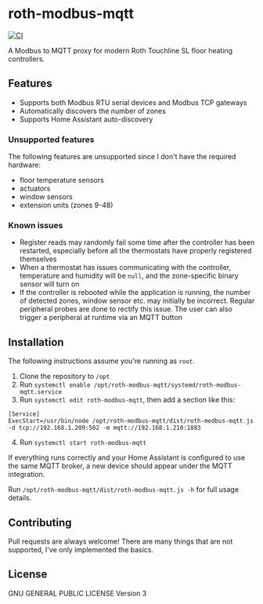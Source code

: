 # roth-modbus-mqtt

[![CI](https://github.com/Jalle19/roth-modbus-mqtt/actions/workflows/ci.yml/badge.svg)](https://github.com/Jalle19/roth-modbus-mqtt/actions/workflows/ci.yml)

A Modbus to MQTT proxy for modern Roth Touchline SL floor heating controllers.

## Features

- Supports both Modbus RTU serial devices and Modbus TCP gateways
- Automatically discovers the number of zones
- Supports Home Assistant auto-discovery

### Unsupported features

The following features are unsupported since I don't have the required hardware:

- floor temperature sensors
- actuators
- window sensors
- extension units (zones 9-48)

### Known issues

* Register reads may randomly fail some time after the controller has been restarted, especially before all the 
  thermostats have properly registered themselves
* When a thermostat has issues communicating with the controller, temperature and humidity will be `null`, and the 
  zone-specific binary sensor will turn on
* If the controller is rebooted while the application is running, the number of detected zones, window sensor etc. may 
  initially be incorrect. Regular peripheral probes are done to rectify this issue. The user can also trigger a 
  peripheral at runtime via an MQTT button 

## Installation

The following instructions assume you're running as `root`.

1. Clone the repository to `/opt`
2. Run `systemctl enable /opt/roth-modbus-mqtt/systemd/roth-modbus-mqtt.service`
3. Run `systemctl edit roth-modbus-mqtt`, then add a section like this:

```
[Service]
ExecStart=/usr/bin/node /opt/roth-modbus-mqtt/dist/roth-modbus-mqtt.js -d tcp://192.168.1.209:502 -m mqtt://192.168.1.210:1883
```

4. Run `systemctl start roth-modbus-mqtt`

If everything runs correctly and your Home Assistant is configured to use the same MQTT broker, a new 
device should appear under the MQTT integration.

Run `/opt/roth-modbus-mqtt/dist/roth-modbus-mqtt.js -h` for full usage details.

## Contributing

Pull requests are always welcome! There are many things that are not supported, I've only implemented the 
basics.

## License

GNU GENERAL PUBLIC LICENSE Version 3
